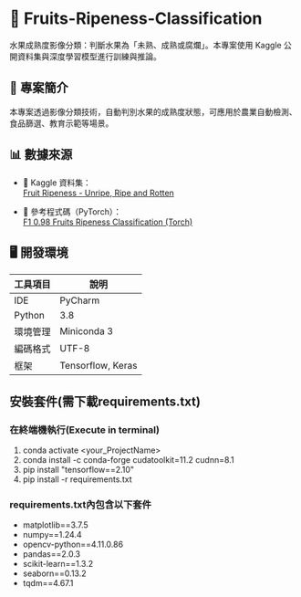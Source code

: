 # 🥭 Fruits-Ripeness-Classification

水果成熟度影像分類：判斷水果為「未熟、成熟或腐爛」。本專案使用 Kaggle 公開資料集與深度學習模型進行訓練與推論。

## 📌 專案簡介
本專案透過影像分類技術，自動判別水果的成熟度狀態，可應用於農業自動檢測、食品篩選、教育示範等場景。

## 📊 數據來源

- 📂 Kaggle 資料集：  
  [Fruit Ripeness - Unripe, Ripe and Rotten](https://www.kaggle.com/datasets/leftin/fruit-ripeness-unripe-ripe-and-rotten)

- 📄 參考程式碼（PyTorch）：  
  [F1 0.98 Fruits Ripeness Classification (Torch)](https://www.kaggle.com/code/killa92/f1-0-98-fruits-ripeness-classification-torch)

## 🖥️ 開發環境

| 工具項目 | 說明 |
|----------|------|
| IDE      | PyCharm |
| Python   | 3.8 |
| 環境管理 | Miniconda 3 |
| 編碼格式 | UTF-8 |
| 框架     | Tensorflow, Keras |

## 安裝套件(需下載requirements.txt)
### 在終端機執行(Execute in terminal)
1. conda activate <your_ProjectName>  
2. conda install -c conda-forge cudatoolkit=11.2 cudnn=8.1  
3. pip install "tensorflow==2.10"  
4. pip install -r requirements.txt

### requirements.txt內包含以下套件  
- matplotlib==3.7.5
- numpy==1.24.4
- opencv-python==4.11.0.86
- pandas==2.0.3
- scikit-learn==1.3.2
- seaborn==0.13.2
- tqdm==4.67.1
